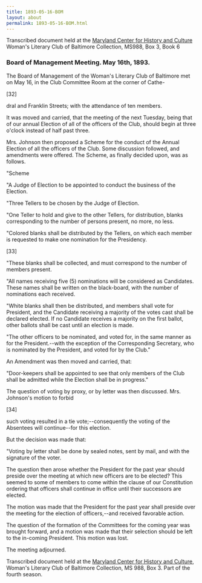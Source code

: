 ```yaml
---
title: 1893-05-16-BOM
layout: about
permalink: 1893-05-16-BOM.html
---
```

Transcribed document held at the [Maryland Center for History and Culture](http://mdhs.org/) Woman's Literary Club of Baltimore Collection, MS988, Box 3, Book 6

### Board of Management Meeting. May 16th, 1893.

The Board of Management of the Woman's Literary Club of Baltimore met on May 16, in the Club Committee Room at the corner of Cathe-

[32]

dral and Franklin Streets; with the attendance of ten members.

It was moved and carried, that the meeting of the next Tuesday, being that of our annual Election of all of the officers of the Club, should begin at three o'clock instead of half past three.

Mrs. Johnson then proposed a Scheme for the conduct of the Annual Election of all the officers of the Club. Some discussion followed, and amendments were offered. The Scheme, as finally decided upon, was as follows.

"Scheme

"A Judge of Election to be appointed to conduct the business of the Election.

"Three Tellers to be chosen by the Judge of Election.

"One Teller to hold and give to the other Tellers, for distribution, blanks corresponding to the number of persons present, no more, no less.

"Colored blanks shall be distributed by the Tellers, on which each member is requested to make one nomination for the Presidency.

[33]

"These blanks shall be collected, and must correspond to the number of members present.

"All names receiving five (5) nominations will be considered as Candidates. These names shall be written on the black-board, with the number of nominations each received.

"White blanks shall then be distributed, and members shall vote for President, and the Candidate receiving a majority of the votes cast shall be declared elected. If no Candidate receives a majority on the first ballot, other ballots shall be cast until an election is made.

"The other officers to be nominated, and voted for, in the same manner as for the President.--with the exception of the Corresponding Secretary, who is nominated by the President, and voted for by the Club."

An Amendment was then moved and carried, that:

"Door-keepers shall be appointed to see that only members of the Club shall be admitted while the Election shall be in progress."

The question of voting by proxy, or by letter was then discussed. Mrs. Johnson's motion to forbid

[34]

such voting resulted in a tie vote;--consequently the voting of the Absentees will continue--for this election.

But the decision was made that:

"Voting by letter shall be done by sealed notes, sent by mail, and with the signature of the voter.

The question then arose whether the President for the past year should preside over the meeting at which new officers are to be elected? This seemed to some of members to come within the clause of our Constitution ordering that officers shall continue in office until their successors are elected.

The motion was made that the President for the past year shall preside over the meeting for the election of officers,--and received favorable action.

The question of the formation of the Committees for the coming year was brought forward, and a motion was made that their selection should be left to the in-coming President. This motion was lost.

The meeting adjourned.

Transcribed document held at the [Maryland Center for History and Culture](http://mdhs.org/), Woman's Literary Club of Baltimore Collection, MS 988, Box 3. Part of the fourth season.